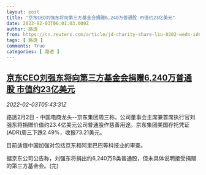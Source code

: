 ```yaml
---
layout: post
title: "京东CEO刘强东将向第三方基金会捐赠6,240万普通股 市值约23亿美元"
date: 2022-02-03T06:01:03.000Z
author: 路透
from: https://cn.reuters.com/article/jd-charity-share-liu-0202-wedn-idCNKBS2K809P
tags: [ 路透 ]
comments: True
categories: [ 路透 ]
---
```

<!--1643868063000-->
[京东CEO刘强东将向第三方基金会捐赠6,240万普通股 市值约23亿美元](https://cn.reuters.com/article/jd-charity-share-liu-0202-wedn-idCNKBS2K809P)
------

<div>
<div><i>2022-02-03T05:43:31Z</i></div><p>路透2月2日 - 中国电商龙头--京东集团周三称，公司董事会主席兼首席执行官刘强东将捐赠价值约23.4亿美元公司普通股作慈善用途。京东集团美国存托凭证(ADR)周三下跌2.49%，收报73.21美元。</p><p>目前适值中国加强对包括京东和阿里巴巴等科技业的审查。</p><p>据京东公司公告称，刘强东将捐出约6,240万B类普通股，但未具体说明接受捐赠的第三方基金会。(完)</p>
</div>
